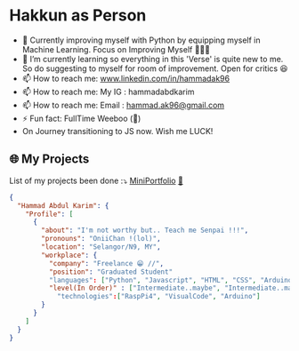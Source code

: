 # Hakkun as Person

- 🔭 Currently improving myself with Python by equipping myself in Machine Learning. Focus on Improving Myself 💪💪💪
- 🌱 I’m currently learning so everything in this 'Verse' is quite new to me. So do suggesting to myself for room of improvement. Open for critics 😆
- 📫 How to reach me: www.linkedin.com/in/hammadak96
- 📫 How to reach me: My IG : hammadabdkarim
- 📫 How to reach me: Email : hammad.ak96@gmail.com
- ⚡ Fun fact: FullTime Weeboo (🤣)
- On Journey transitioning to JS now. Wish me LUCK!
## 🌐 My Projects
List of my projects been done :⤵️
<ins>MiniPortfolio</ins> [:page_with_curl:](https://fxhakkun.github.io/JS-Project/)
```json
{
  "Hammad Abdul Karim": {
    "Profile": [
      {
        "about": "I'm not worthy but.. Teach me Senpai !!!",
        "pronouns": "OniiChan !(lol)",
        "location": "Selangor/N9, MY",
        "workplace": {
          "company": "Freelance 😁 //",
          "position": "Graduated Student"
          "languages": ["Python", "Javascript", "HTML", "CSS", "Arduino", "C++"],
          "level(In Order)" : ["Intermediate..maybe", "Intermediate..maybe too", "Beginner..Long time no use"]
            "technologies":["RaspPi4", "VisualCode", "Arduino"]
        }
      }
    ]
  }
}
```

